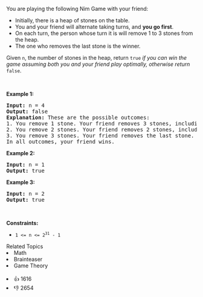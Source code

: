<p>You are playing the following Nim Game with your friend:</p>

<ul> 
 <li>Initially, there is a heap of stones on the table.</li> 
 <li>You and your friend will alternate taking turns, and <strong>you go first</strong>.</li> 
 <li>On each turn, the person whose turn it is will remove 1 to 3 stones from the heap.</li> 
 <li>The one who removes the last stone is the winner.</li> 
</ul>

<p>Given <code>n</code>, the number of stones in the heap, return <code>true</code><em> if you can win the game assuming both you and your friend play optimally, otherwise return </em><code>false</code>.</p>

<p>&nbsp;</p> 
<p><strong class="example">Example 1:</strong></p>

<pre>
<strong>Input:</strong> n = 4
<strong>Output:</strong> false
<strong>Explanation:</strong> These are the possible outcomes:
1. You remove 1 stone. Your friend removes 3 stones, including the last stone. Your friend wins.
2. You remove 2 stones. Your friend removes 2 stones, including the last stone. Your friend wins.
3. You remove 3 stones. Your friend removes the last stone. Your friend wins.
In all outcomes, your friend wins.
</pre>

<p><strong class="example">Example 2:</strong></p>

<pre>
<strong>Input:</strong> n = 1
<strong>Output:</strong> true
</pre>

<p><strong class="example">Example 3:</strong></p>

<pre>
<strong>Input:</strong> n = 2
<strong>Output:</strong> true
</pre>

<p>&nbsp;</p> 
<p><strong>Constraints:</strong></p>

<ul> 
 <li><code>1 &lt;= n &lt;= 2<sup>31</sup> - 1</code></li> 
</ul>

<div><div>Related Topics</div><div><li>Math</li><li>Brainteaser</li><li>Game Theory</li></div></div><br><div><li>👍 1616</li><li>👎 2654</li></div>
